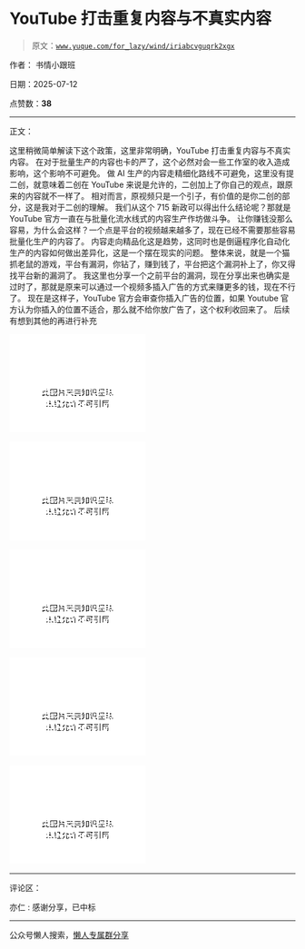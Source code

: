 # YouTube 打击重复内容与不真实内容

> 原文：[`www.yuque.com/for_lazy/wind/iriabcvguqrk2xgx`](https://www.yuque.com/for_lazy/wind/iriabcvguqrk2xgx)

作者： 书情小跟班

日期：2025-07-12

点赞数：**38**

* * *

正文：

这里稍微简单解读下这个政策，这里非常明确，YouTube 打击重复内容与不真实内容。
在对于批量生产的内容也卡的严了，这个必然对会一些工作室的收入造成影响，这个影响不可避免。
做 AI 生产的内容走精细化路线不可避免，这里没有提二创，就意味着二创在 YouTube 来说是允许的，二创加上了你自己的观点，跟原来的内容就不一样了。
相对而言，原视频只是一个引子，有价值的是你二创的部分，这是我对于二创的理解。
我们从这个 715 新政可以得出什么结论呢？那就是 YouTube 官方一直在与批量化流水线式的内容生产作坊做斗争。
让你赚钱没那么容易，为什么会这样？一个点是平台的视频越来越多了，现在已经不需要那些容易批量化生产的内容了。
内容走向精品化这是趋势，这同时也是倒逼程序化自动化生产的内容如何做出差异化，这是一个摆在现实的问题。
整体来说，就是一个猫抓老鼠的游戏，平台有漏洞，你钻了，赚到钱了，平台把这个漏洞补上了，你又得找平台新的漏洞了。
我这里也分享一个之前平台的漏洞，现在分享出来也确实是过时了，那就是原来可以通过一个视频多插入广告的方式来赚更多的钱，现在不行了。
现在是这样子，YouTube 官方会审查你插入广告的位置，如果 Youtube 官方认为你插入的位置不适合，那么就不给你放广告了，这个权利收回来了。
后续有想到其他的再进行补充

![](img/a41fa739725e88ece2918128700f693c.png "None")

![](img/aa9201bfaf937361d05795f72b634b79.png "None")

![](img/edf66fe21e473f216b61190247ed229f.png "None")

![](img/d4165310d16522f3b58cb4550d8779ee.png "None")

![](img/722afaf2810e75f673a35c6ffa9a41d5.png "None")

* * *

评论区：

亦仁 : 感谢分享，已中标

* * *

公众号懒人搜索，[懒人专属群分享](https://lazybook.fun/#/blog/group)